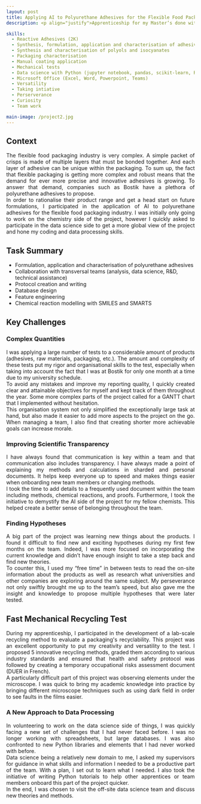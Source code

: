 ```yaml
---
layout: post
title: Applying AI to Polyurethane Adhesives for the Flexible Food Packaging Industry
description: <p align="justify">Apprenticeship for my Master’s done within the Bostik Smart Technology Centre as part of the Polyurethane Flexible Lamination team - Applying AI to polyurethanes adhesives used for the flexible food packaging industry. </p>

skills: 
  - Reactive Adhesives (2K)
  - Synthesis, formulation, application and characterisation of adhesives
  - Synthesis and characterisation of polyols and isocyanates
  - Packaging characterisation
  - Manual coating application
  - Mechanical tests
  - Data science with Python (jupyter notebook, pandas, scikit-learn, RDKit)
  - Microsoft Office (Excel, Word, Powerpoint, Teams)
  - Versatility
  - Taking intiative
  - Perserverance
  - Curiosity
  - Team work

main-image: /project2.jpg
---
```

## Context
<p align="justify"> The flexible food packaging industry is very complex. A simple packet of crisps is made of multiple layers that must be bonded together. And each layer of adhesive can be unique within the packaging. To sum up, the fact that flexible packaging is getting more complex and robust means that the demand for ever more precise and innovative adhesives is growing. To answer that demand, companies such as Bostik have a plethora of polyurethane adhesives to propose.<br/>
In order to rationalise their product range and get a head start on future formulations, I participated in the application of AI to polyurethane adhesives for the flexible food packaging industry. I was initially only going to work on the chemistry side of the project, however I quickly asked to participate in the data science side to get a more global view of the project and hone my coding and data processing skills.</p>

## Task Summary
-	Formulation, application and characterisation of polyurethane adhesives
-	Collaboration with transversal teams (analysis, data science, R&D, technical assistance)
-	Protocol creation and writing
-	Database design
-	Feature engineering
-	Chemical reaction modelling with SMILES and SMARTS

## Key Challenges
### Complex Quantities
<p align="justify">I was applying a large number of tests to a considerable amount of products (adhesives, raw materials, packaging, etc.). The amount and complexity of these tests put my rigor and organisational skills to the test, especially when taking into account the fact that I was at Bostik for only one month at a time due to my university schedule.<br/>
To avoid any mistakes and improve my reporting quality, I quickly created clear and attainable objectives for myself and kept track of them throughout the year. Some more complex parts of the project called for a GANTT chart that I implemented without hesitation.<br/>
This organisation system not only simplified the exceptionally large task at hand, but also made it easier to add more aspects to the project on the go. When managing a team, I also find that creating shorter more achievable goals can increase morale.</p>

### Improving Scientific Transparency
<p align="justify">I have always found that communication is key within a team and that communication also includes transparency. I have always  made a point of explaining my methods and calculations in sharded and personal documents. It helps keep everyone up to speed and makes things easier when onboarding new team members or changing methods.<br/>
I took the time to add details to a frequently used document within the team including methods, chemical reactions, and proofs. Furthermore, I took the initiative to demystify the AI side of the project for my fellow chemists. This helped create a better sense of belonging throughout the team.</p>
  
### Finding Hypotheses  
<p align="justify">A big part of the project was learning new things about the products. I found it difficult to find new and exciting hypotheses during my first few months on the team. Indeed, I was more focused on incorporating the current knowledge and didn’t have enough insight to take a step back and find new theories.<br/>
To counter this, I used my “free time” in between tests to read the on-site information about the products as well as research what universities and other companies are exploring around the same subject. My perseverance not only swiftly brought me up to the team’s speed, but also gave me the insight and knowledge to propose multiple hypotheses that were later tested.</p>

## Fast Mechanical Recycling Test
<p align="justify">During my apprenticeship, I participated in the development of a lab-scale recycling method to evaluate a packaging's recyclability. This project was an excellent opportunity to put my creativity and versatility to the test. I proposed 5 innovative recycling methods, graded them according to various industry standards and ensured that health and safety protocol was followed by creating a temporary occupational risks assessment document (DUER in French).<br/>
A particularly difficult part of this project was observing elements under the microscope. I was quick to bring my academic knowledge into practice by bringing different microscope techniques such as using dark field in order to see faults in the films easier.</p>


### A New Approach to Data Processing
<p align="justify">In volunteering to work on the data science side of things, I was quickly facing a new set of challenges that I had never faced before. I was no longer working with spreadsheets, but large databases. I was also confronted to new Python libraries and elements that I had never worked with before.<br/>
Data science being a relatively new domain to me, I asked my supervisors for guidance in what skills and information I needed to be a productive part of the team. With a plan, I set out to learn what I needed. I also took the initiative of writing Python tutorials to help other apprentices or team members onboard this part of the project quicker.<br/>
In the end, I was chosen to visit the off-site data science team and discuss new theories and methods.</p>


